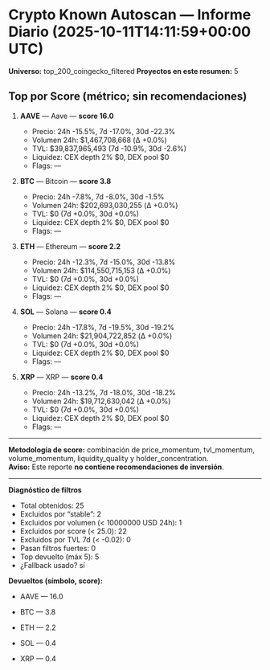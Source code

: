 # Crypto Known Autoscan — Informe Diario (2025-10-11T14:11:59+00:00 UTC)

**Universo:** top_200_coingecko_filtered
**Proyectos en este resumen:** 5

## Top por Score (métrico; sin recomendaciones)

1. **AAVE** — Aave — **score 16.0**
   - Precio: 24h -15.5%, 7d -17.0%, 30d -22.3%
   - Volumen 24h: $1,467,708,668 (Δ +0.0%)
   - TVL: $39,837,965,493 (7d -10.9%, 30d -2.6%)
   - Liquidez: CEX depth 2% $0, DEX pool $0
   - Flags: —

2. **BTC** — Bitcoin — **score 3.8**
   - Precio: 24h -7.8%, 7d -8.0%, 30d -1.5%
   - Volumen 24h: $202,693,030,255 (Δ +0.0%)
   - TVL: $0 (7d +0.0%, 30d +0.0%)
   - Liquidez: CEX depth 2% $0, DEX pool $0
   - Flags: —

3. **ETH** — Ethereum — **score 2.2**
   - Precio: 24h -12.3%, 7d -15.0%, 30d -13.8%
   - Volumen 24h: $114,550,715,153 (Δ +0.0%)
   - TVL: $0 (7d +0.0%, 30d +0.0%)
   - Liquidez: CEX depth 2% $0, DEX pool $0
   - Flags: —

4. **SOL** — Solana — **score 0.4**
   - Precio: 24h -17.8%, 7d -19.5%, 30d -19.2%
   - Volumen 24h: $21,904,722,852 (Δ +0.0%)
   - TVL: $0 (7d +0.0%, 30d +0.0%)
   - Liquidez: CEX depth 2% $0, DEX pool $0
   - Flags: —

5. **XRP** — XRP — **score 0.4**
   - Precio: 24h -13.2%, 7d -18.0%, 30d -18.2%
   - Volumen 24h: $19,712,630,042 (Δ +0.0%)
   - TVL: $0 (7d +0.0%, 30d +0.0%)
   - Liquidez: CEX depth 2% $0, DEX pool $0
   - Flags: —


---

**Metodología de score:** combinación de price_momentum, tvl_momentum, volume_momentum, liquidity_quality y holder_concentration.  
**Aviso:** Este reporte **no contiene recomendaciones de inversión**.


---
**Diagnóstico de filtros**

- Total obtenidos: 25
- Excluidos por “stable”: 2
- Excluidos por volumen (< 10000000 USD 24h): 1
- Excluidos por score (< 25.0): 22
- Excluidos por TVL 7d (< -0.02): 0
- Pasan filtros fuertes: 0
- Top devuelto (máx 5): 5
- ¿Fallback usado? sí


**Devueltos (símbolo, score):**

- AAVE — 16.0

- BTC — 3.8

- ETH — 2.2

- SOL — 0.4

- XRP — 0.4


